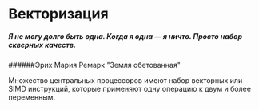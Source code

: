 # Векторизация

##### *Я не могу долго быть одна. Когда я одна — я ничто. Просто набор скверных качеств.*
######Эрих Мария Ремарк "Земля обетованная"



Множество центральных процессоров имеют набор векторных или SIMD инструкций, которые применяют одну операцию к двум и более переменным. 



